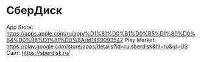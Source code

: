 # СберДиск

App Store: https://apps.apple.com/ru/app/%D1%81%D0%B1%D0%B5%D1%80%D0%B4%D0%B8%D1%81%D0%BA/id1489093542
Play Market: https://play.google.com/store/apps/details?id=ru.sberdisk&hl=ru&gl=US
Сайт: https://sberdisk.ru/